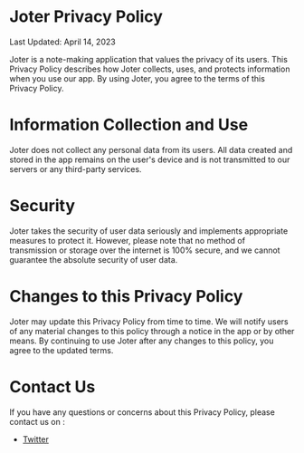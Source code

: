 # Joter Privacy Policy
Last Updated: April 14, 2023

Joter is a note-making application that values the privacy of its users. This Privacy Policy describes how Joter collects, uses, and protects information when you use our app. By using Joter, you agree to the terms of this Privacy Policy.

# Information Collection and Use
Joter does not collect any personal data from its users. All data created and stored in the app remains on the user's device and is not transmitted to our servers or any third-party services.

# Security
Joter takes the security of user data seriously and implements appropriate measures to protect it. However, please note that no method of transmission or storage over the internet is 100% secure, and we cannot guarantee the absolute security of user data.

# Changes to this Privacy Policy
Joter may update this Privacy Policy from time to time. We will notify users of any material changes to this policy through a notice in the app or by other means. By continuing to use Joter after any changes to this policy, you agree to the updated terms.

# Contact Us
If you have any questions or concerns about this Privacy Policy, please contact us on :

- [Twitter](https://twitter.com/criticalAY_)
